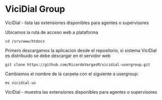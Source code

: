 # ViciDial Group
ViciDial - lista las extensiones disponibles para agentes o supervisores


Ubicamos la ruta de acceso web a plataforma 

```
cd /srv/www/htdocs
```

Primero descargamos la aplicacion desde el repositorio, si sistema ViciDial es distribuido se debe descargar en el servidor web

```
git clone https://github.com/RicardoVargasM/vicidial-usergroup.git

```
Cambiamos el nombre de la carpeta con el siguiente a usergroup:

```
mv vicidial-us
```
ViciDial - muestra las extensiones disponibles para agentes o supervisores

